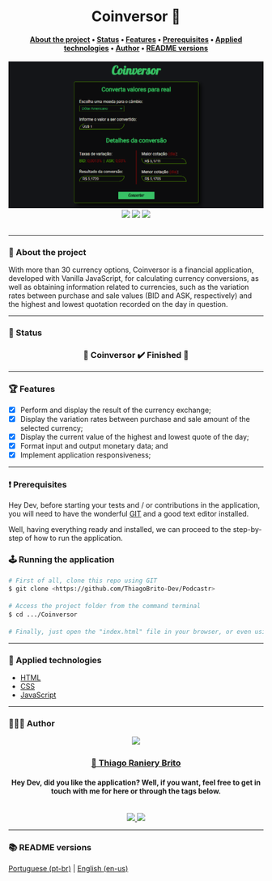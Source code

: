 <h1 align="center">Coinversor 💱</h1>

<h4 align="center">
    <a href="#-about-the-project">About the project</a> •
    <a href="#-status">Status</a> •
    <a href="#-features">Features</a> • 
    <a href="#%EF%B8%8F-prerequisites">Prerequisites</a> • 
    <a href="#-applied-technologies">Applied technologies</a> • 
    <a href="#-author">Author</a> •
    <a href="#-readme-versions">README versions</a>
</h4>

<div align="center">
    <img src="./.github/coinversor.png">
</div>

<div align="center">
    <img src="https://img.shields.io/github/license/ThiagoBrito-Dev/Podcastr?color=920707&style=for-the-badge" />
    <a href="https://coinversor.netlify.app/">
      <img src="https://api.netlify.com/api/v1/badges/30dff3ac-7dfc-41ee-abac-888ef4901e49/deploy-status" /></a>
    <img src="https://img.shields.io/static/v1?label=version&message=1.0.0&color=920707&style=for-the-badge" />
</div>

<br/>
<hr>

### 🎯 About the project

<p>
  With more than 30 currency options, Coinversor is a financial application, developed with Vanilla JavaScript, for calculating currency conversions, as well as obtaining information related to currencies, such as the variation rates between purchase and sale values (BID and ASK, respectively) and the highest and lowest quotation recorded on the day in question.
</p>

<hr>

### 🏁 Status

<h3 align="center">
	🎉  Coinversor ✔️ Finished 🎉
</h3>

<hr>

### 🏆 Features

- [x] Perform and display the result of the currency exchange;
- [x] Display the variation rates between purchase and sale amount of the selected currency;
- [x] Display the current value of the highest and lowest quote of the day;
- [x] Format input and output monetary data; and
- [x] Implement application responsiveness;

<hr>

### ❗️ Prerequisites

Hey Dev, before starting your tests and / or contributions in the application, you will need to have the wonderful [GIT](https://git-scm.com) and a good text editor installed.

Well, having everything ready and installed, we can proceed to the step-by-step of how to run the application.

### 🕹️ Running the application

```bash
# First of all, clone this repo using GIT
$ git clone <https://github.com/ThiagoBrito-Dev/Podcastr>

# Access the project folder from the command terminal
$ cd .../Coinversor

# Finally, just open the "index.html" file in your browser, or even using Live Server, if you have it.
```

<hr>

### 🔮 Applied technologies

- [HTML](https://devdocs.io/html/)
- [CSS](https://devdocs.io/css/)
- [JavaScript](https://devdocs.io/javascript/)

<hr>

### 👨🏽‍🎓 Author

<div align="center">
    <img src="https://github.com/ThiagoBrito-Dev.png" width="275px" />
    <br />
    <a href="https://twitter.com/JamesRyBrito">
        <h3>
        🤝 Thiago Raniery Brito
        </h3>
    </a>
    <h4>Hey Dev, did you like the application? Well, if you want, feel free to get in touch with me for here or through the tags below.</h4>
    <br />
    <a href="https://www.linkedin.com/in/thiagoranierybrito/">
        <img src="https://img.shields.io/badge/-LinkedIn-blue?style=for-the-badge&logo=Linkedin&logoColor=white&link=https://www.linkedin.com/in/thiagoranierybrito/" />
    </a>
    <a href="mailto:thiagobritotrs@gmail.com">
        <img src="https://img.shields.io/badge/-Gmail-c14438?style=for-the-badge&logo=Gmail&logoColor=white&link=mailto:thiagobritotrs@gmail.com" />
    </a>
</div>

<hr>

### 📚 README versions

<p>
    <a href="https://github.com/ThiagoBrito-Dev/Coinversor/blob/main/README.md">Portuguese (pt-br)</a> 
        |   
    <a href="https://github.com/ThiagoBrito-Dev/Coinversor/blob/main/README-en.md">English (en-us)</a>
</p>
